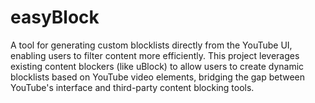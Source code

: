 # easyBlock
A tool for generating custom blocklists directly from the YouTube UI, enabling users to filter content more efficiently. This project leverages existing content blockers (like uBlock) to allow users to create dynamic blocklists based on YouTube video elements, bridging the gap between YouTube's interface and third-party content blocking tools.
